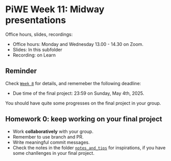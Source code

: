 # PiWE Week 11: Midway presentations

Office hours, slides, recordings:  
 * Office hours: Monday and Wednesday 13.00 - 14.30 on Zoom.
 * Slides: In this subfolder  
 * Recording: on Learn

## Reminder
Check [`Week 8`](../week08_final_project_intro/) for details, and rememeber the
following deadline:
* Due time of the final project: 23:59 on Sunday, May 4th, 2025.

You should have quite some progresses on the final project in your group.

## Homework 0: keep working on your final project
* Work **collaboratively** with your group.
* Remember to use branch and PR.
* Write meaningful commit messages.
* Check the notes in the folder [`notes_and_tips`](
    ../notes_and_tips/) for inspirations, if you have some chanllenges in your
    final project.
